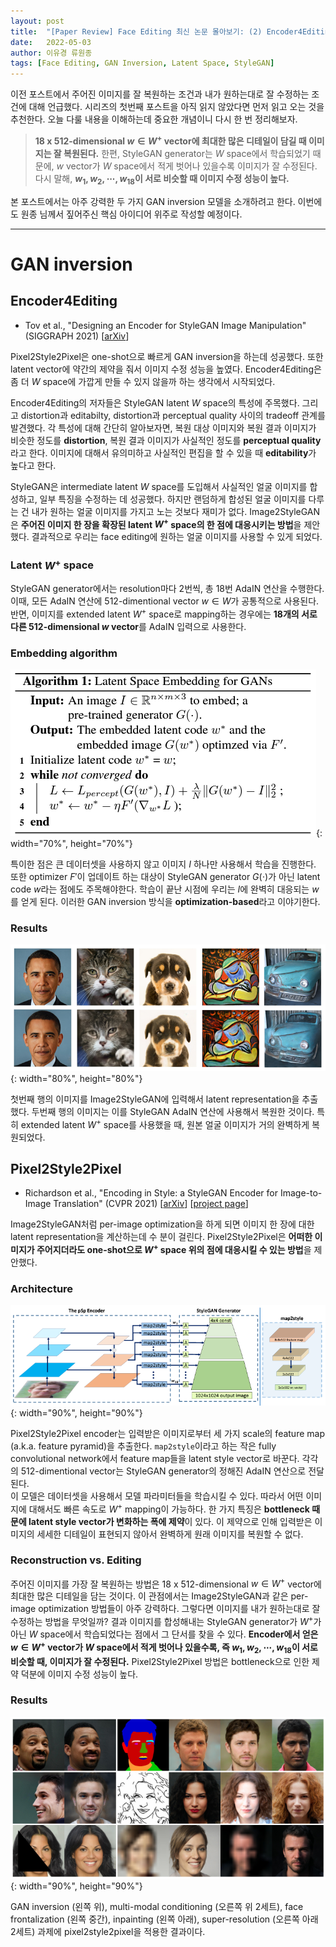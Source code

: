```yaml
---
layout: post
title:  "[Paper Review] Face Editing 최신 논문 몰아보기: (2) Encoder4Editing, Pivotal Tuning Inversion"
date:   2022-05-03
author: 이유경 류원종
tags: [Face Editing, GAN Inversion, Latent Space, StyleGAN] 
---
```


이전 포스트에서 주어진 이미지를 잘 복원하는 조건과 내가 원하는대로 잘 수정하는 조건에 대해 언급했다. 시리즈의 첫번째 포스트을 아직 읽지 않았다면 먼저 읽고 오는 것을 추천한다. 오늘 다룰 내용을 이해하는데 중요한 개념이니 다시 한 번 정리해보자.  
>**18 x 512-dimensional $w \in W^+$ vector에 최대한 많은 디테일이 담길 때 이미지는 잘 복원된다.** 한편, StyleGAN generator는 $W$ space에서 학습되었기 때문에, $w$ vector가 $W$ space에서 적게 벗어나 있을수록 이미지가 잘 수정된다. 다시 말해, **$w_1, w_2, \cdots, w_{18}$이 서로 비슷할 때 이미지 수정 성능이 높다.**

본 포스트에서는 아주 강력한 두 가지 GAN inversion 모델을 소개하려고 한다. 이번에도 원종 님께서 짚어주신 핵심 아이디어 위주로 작성할 예정이다.

-----

# GAN inversion
## Encoder4Editing
- Tov et al., "Designing an Encoder for StyleGAN Image Manipulation" (SIGGRAPH 2021) [[arXiv](https://arxiv.org/abs/2102.02766)] <br>


Pixel2Style2Pixel은 one-shot으로 빠르게 GAN inversion을 하는데 성공했다. 또한 latent vector에 약간의 제약을 줘서 이미지 수정 성능을 높였다. Encoder4Editing은 좀 더 $W$ space에 가깝게 만들 수 있지 않을까 하는 생각에서 시작되었다.

Encoder4Editing의 저자들은 StyleGAN latent $W$ space의 특성에 주목했다. 그리고 distortion과 editabilty, distortion과 perceptual quality 사이의 tradeoff 관계를 발견했다. 각 특성에 대해 간단히 알아보자면, 복원 대상 이미지와 복원 결과 이미지가 비슷한 정도를 **distortion**, 복원 결과 이미지가 사실적인 정도를 **perceptual quality**라고 한다. 이미지에 대해서 유의미하고 사실적인 편집을 할 수 있을 때 **editability**가 높다고 한다.


StyleGAN은 intermediate latent $W$ space를 도입해서 사실적인 얼굴 이미지를 합성하고, 일부 특징을 수정하는 데 성공했다. 하지만 랜덤하게 합성된 얼굴 이미지를 다루는 건 내가 원하는 얼굴 이미지를 가지고 노는 것보다 재미가 없다. Image2StyleGAN은 **주어진 이미지 한 장을 확장된 latent $W^+$ space의 한 점에 대응시키는 방법**을 제안했다. 결과적으로 우리는 face editing에 원하는 얼굴 이미지를 사용할 수 있게 되었다.

### Latent $W^+$ space
StyleGAN generator에서는 resolution마다 2번씩, 총 18번 AdaIN 연산을 수행한다. 이때, 모든 AdaIN 연산에 512-dimentional vector $w \in W$가 공통적으로 사용된다. 반면, 이미지를 extended latent $W^+$
space로 mapping하는 경우에는 **18개의 서로 다른 512-dimensional $w$ vector**를 AdaIN 입력으로 사용한다. 

### Embedding algorithm
![algorithm](/assets/posts/face-editing/overview-face-editing/image2stylegan-algorithm.png){: width="70%", height="70%"} <br>

특이한 점은 큰 데이터셋을 사용하지 않고 이미지 $I$ 하나만 사용해서 학습을 진행한다. 또한 optimizer $F'$이 업데이트 하는 대상이 StyleGAN generator $G(\cdot)$가 아닌 latent code $w$라는 점에도 주목해야한다. 학습이 끝난 시점에 우리는 $I$에 완벽히 대응되는 $w$를 얻게 된다. 이러한 GAN inversion 방식을 **optimization-based**라고 이야기한다.  

### Results
![result](/assets/posts/face-editing/overview-face-editing/image2stylegan-result.png){: width="80%", height="80%"} <br>

첫번째 행의 이미지를 Image2StyleGAN에 입력해서 latent representation을 추출했다. 두번째 행의 이미지는 이를 StyleGAN AdaIN 연산에 사용해서 복원한 것이다. 특히 extended latent $W^+$
space를 사용했을 때, 원본 얼굴 이미지가 거의 완벽하게 복원되었다. 

## Pixel2Style2Pixel
- Richardson et al., "Encoding in Style: a StyleGAN Encoder for Image-to-Image Translation"  (CVPR 2021) [[arXiv](https://arxiv.org/abs/2008.00951)] [[project page](https://eladrich.github.io/pixel2style2pixel/)]

Image2StyleGAN처럼 per-image optimization을 하게 되면 이미지 한 장에 대한 latent representation을 계산하는데 수 분이 걸린다. Pixel2Style2Pixel은 **어떠한 이미지가 주어지더라도 one-shot으로 $W^+$ space 위의 점에 대응시킬 수 있는 방법**을 제안했다. 

### Architecture
![architecture](/assets/posts/face-editing/overview-face-editing/pixel2style2pixel-architecture.png){: width="90%", height="90%"}<br>

Pixel2Style2Pixel encoder는 입력받은 이미지로부터 세 가지 scale의 feature map (a.k.a. feature pyramid)을 추출한다. `map2style`이라고 하는 작은 fully convolutional network에서 feature map들을 latent style vector로 바꾼다. 각각의 512-dimentional vector는 StyleGAN generator의 정해진 AdaIN 연산으로 전달된다. <br>
이 모델은 데이터셋을 사용해서 모델 파라미터들을 학습시킬 수 있다. 따라서 어떤 이미지에 대해서도 빠른 속도로 $W^+$ mapping이 가능하다. 한 가지 특징은 **bottleneck 때문에 latent style vector가 변화하는 폭에 제약**이 있다. 이 제약으로 인해 입력받은 이미지의 세세한 디테일이 표현되지 않아서 완벽하게 원래 이미지를 복원할 수 없다.  

### Reconstruction vs. Editing
주어진 이미지를 가장 잘 복원하는 방법은 18 x 512-dimensional $w \in W^+$ vector에 최대한 많은 디테일을 담는 것이다. 이 관점에서는 Image2StyleGAN과 같은 per-image optimization 방법들이 아주 강력하다. 
그렇다면 이미지를 내가 원하는대로 잘 수정하는 방법을 무엇일까? 결과 이미지를 합성해내는 StyleGAN generator가 $W^+$가 아닌 $W$ space에서 학습되었다는 점에서 그 단서를 찾을 수 있다. **Encoder에서 얻은 $w \in W^+$ vector가 $W$ space에서 적게 벗어나 있을수록, 즉 $w_1, w_2, \cdots, w_{18}$이 서로 비슷할 때, 이미지가 잘 수정된다.** Pixel2Style2Pixel 방법은 bottleneck으로 인한 제약 덕분에 이미지 수정 성능이 높다.

### Results
![result](/assets/posts/face-editing/overview-face-editing/pixel2style2pixel-result.png){: width="90%", height="90%"} <br>

GAN inversion (왼쪽 위), multi-modal conditioning (오른쪽 위 2세트), face frontalization (왼쪽 중간), inpainting (왼쪽 아래), super-resolution (오른쪽 아래 2세트) 과제에 pixel2style2pixel을 적용한 결과이다.